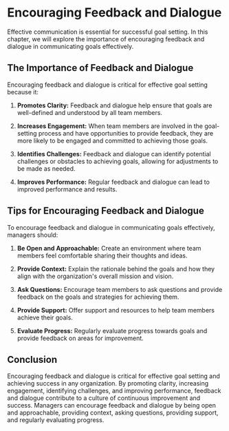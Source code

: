 # Encouraging Feedback and Dialogue

Effective communication is essential for successful goal setting. In this chapter, we will explore the importance of encouraging feedback and dialogue in communicating goals effectively.

The Importance of Feedback and Dialogue
---------------------------------------

Encouraging feedback and dialogue is critical for effective goal setting because it:

1. **Promotes Clarity:** Feedback and dialogue help ensure that goals are well-defined and understood by all team members.

2. **Increases Engagement:** When team members are involved in the goal-setting process and have opportunities to provide feedback, they are more likely to be engaged and committed to achieving those goals.

3. **Identifies Challenges:** Feedback and dialogue can identify potential challenges or obstacles to achieving goals, allowing for adjustments to be made as needed.

4. **Improves Performance:** Regular feedback and dialogue can lead to improved performance and results.

Tips for Encouraging Feedback and Dialogue
------------------------------------------

To encourage feedback and dialogue in communicating goals effectively, managers should:

1. **Be Open and Approachable:** Create an environment where team members feel comfortable sharing their thoughts and ideas.

2. **Provide Context:** Explain the rationale behind the goals and how they align with the organization's overall mission and vision.

3. **Ask Questions:** Encourage team members to ask questions and provide feedback on the goals and strategies for achieving them.

4. **Provide Support:** Offer support and resources to help team members achieve their goals.

5. **Evaluate Progress:** Regularly evaluate progress towards goals and provide feedback on areas for improvement.

Conclusion
----------

Encouraging feedback and dialogue is critical for effective goal setting and achieving success in any organization. By promoting clarity, increasing engagement, identifying challenges, and improving performance, feedback and dialogue contribute to a culture of continuous improvement and success. Managers can encourage feedback and dialogue by being open and approachable, providing context, asking questions, providing support, and regularly evaluating progress.


